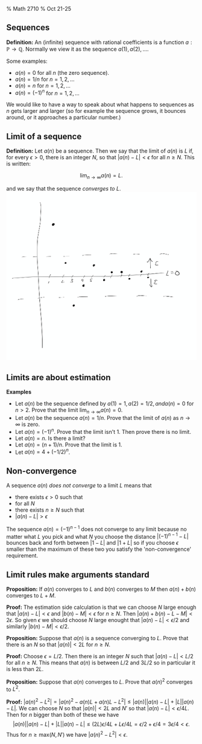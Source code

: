 % Math 2710
% Oct 21-25

## Sequences

**Definition:** An (infinite) sequence with rational coefficients is a function $a:\mathbb{P}\to\mathbb{Q}$.  Normally we view
it as the sequence $a(1),a(2),\ldots$.

Some examples:

- $a(n)=0$ for all $n$ (the zero sequence).
- $a(n)=1/n$ for $n=1,2,\ldots$
- $a(n)=n$ for $n=1,2,\ldots$
- $a(n)=(-1)^n$ for $n=1,2,\ldots$

We would like to have a way to speak about what happens to sequences as $n$ gets larger and larger (so for example the sequence
grows, it bounces around, or it approaches a particular number.)

## Limit of a sequence

**Definition:** Let $a(n)$ be a sequence.  Then we say that the limit of $a(n)$ is $L$ if, for every $\epsilon>0$, there is an integer
$N$, so that $|a(n)-L|<\epsilon$ for all $n\ge N$.   This is written:

$$
\lim_{n\to\infty} a(n)=L.
$$

and we say that the sequence *converges to $L$*.
![](seq.png)

## Limits are about estimation

**Examples** 

- Let $a(n)$ be the sequence defined by $a(1)=1, a(2)=1/2, and a(n)=0$ for $n>2$.  Prove that the limit $\lim_{n\to\infty} a(n)=0$.
- Let $a(n)$ be the sequence $a(n)=1/n$.  Prove that the limit of $a(n)$ as $n\to\infty$ is zero.
- Let $a(n)=(-1)^{n}$.  Prove that the limit isn't $1$.  Then prove there is no limit.
- Let $a(n)=n$.  Is there a limit?
- Let $a(n)=(n+1)/n$.  Prove that the limit is $1$.
- Let $a(n)=4+(-1/2)^{n}$.  


## Non-convergence

A sequence $a(n)$  *does not converge* to a limit $L$ means that
- there exists $\epsilon>0$ such that
- for all $N$
- there exists $n\ge N$ such that
- $|a(n)-L|>\epsilon$

The sequence $a(n)=(-1)^{n-1}$ does not converge to any limit because no matter what $L$ you pick and what $N$ you choose the distance $|(-1)^{n-1}-L|$ 
bounces back and forth between $|1-L|$ and $|1+L|$ so if you choose $\epsilon$ smaller than the maximum of these two you satisfy the 'non-convergence'
requirement.

## Limit rules make arguments standard

**Proposition:** If $a(n)$ converges to $L$ and $b(n)$ converges to $M$ then $a(n)+b(n)$ converges to $L+M$.  

**Proof:** The estimation side calculation is that we can choose $N$ large enough that $|a(n)-L|<\epsilon$  and $|b(n)-M|<\epsilon$ for $n\ge N$.
Then $|a(n)+b(n)-L-M|<2\epsilon$.  So given $\epsilon$ we should choose $N$ large enought that $|a(n)-L|<\epsilon/2$ and similarly $|b(n)-M|<\epsilon/2$.

**Proposition:** Suppose that $a(n)$ is a sequence converging to $L$.  Prove that there is an $N$ so that $|a(n)|<2L$ for $n\ge N$. 

**Proof:** Choose $\epsilon=L/2$.  Then there is an integer $N$ such that $|a(n)-L|<L/2$ for all $n\ge N$.  This means that $a(n)$ is between $L/2$ and $3L/2$
so in particular it is less than $2L$.  

**Proposition:** Suppose that $a(n)$ converges to $L$.  Prove that $a(n)^2$ converges to $L^2$.  

**Proof:** $|a(n)^2-L^2|=|a(n)^2-a(n)L+a(n)L-L^2|\le |a(n)||a(n)-L| + |L||a(n)-L|$.  We can choose $N$ so that $|a(n)|<2L$ and $N'$ so that $|a(n)-L|<\epsilon/4L$.
Then for $n$ bigger than both of these we have 
$$|a(n)||a(n)-L|+|L||a(n)-L|\le (2L)\epsilon/4L+L\epsilon/4L=\epsilon/2+\epsilon/4=3\epsilon/4<\epsilon.$$
Thus for $n\ge\mathrm{max}(N,N')$ we have $|a(n)^2-L^2|<\epsilon.$






